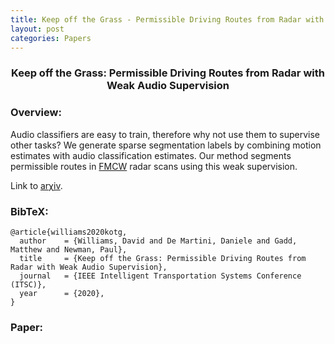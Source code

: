 ```yaml
---
title: Keep off the Grass - Permissible Driving Routes from Radar with Weak Audio Supervision
layout: post
categories: Papers
---
```



<h3 align="center">Keep off the Grass: Permissible Driving Routes from Radar with Weak Audio Supervision</h3>

### Overview:
Audio classifiers are easy to train, therefore why not use them to supervise other tasks?
We generate sparse segmentation labels by combining motion estimates with audio classification estimates.
Our method segments permissible routes in [FMCW](https://www.radartutorial.eu/02.basics/Frequency%20Modulated%20Continuous%20Wave%20Radar.en.html) radar scans using this weak supervision.

Link to [$\mathrm{ar\chi iv}$](https://arxiv.org/abs/2005.05175).

### BibTeX:
```
@article{williams2020kotg,
  author    = {Williams, David and De Martini, Daniele and Gadd, Matthew and Newman, Paul},
  title     = {Keep off the Grass: Permissible Driving Routes from Radar with Weak Audio Supervision},
  journal   = {IEEE Intelligent Transportation Systems Conference (ITSC)},
  year      = {2020},
}
```

### Paper:
<div style="text-align: center;">
    <object data="/assets/kotg.pdf" width="1000" height="1000" type="application/pdf" style="margin:auto; display:block;"></object>
</div>
